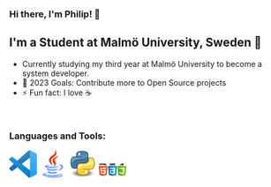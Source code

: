 ### Hi there, I'm Philip! 👋


## I'm a Student at Malmö University, Sweden :school:


- Currently studying my third year at Malmö University to become a system developer.
- 🥅 2023 Goals: Contribute more to Open Source projects
- ⚡ Fun fact: I love :coffee: 

<br />

### Languages and Tools:

<p float="left">
  <img src="icons/visual-studio-code.png" width="50" />
  <img src="icons/java.png" width="50" />
  <img src="icons/Python.png" width="50" />
  <img src="icons/web.png" width="50" />
</p>



